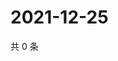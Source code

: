 # 2021-12-25

共 0 条

<!-- BEGIN WEIBO -->
<!-- 最后更新时间 Sat Dec 25 2021 06:14:49 GMT+0800 (China Standard Time) -->

<!-- END WEIBO -->
